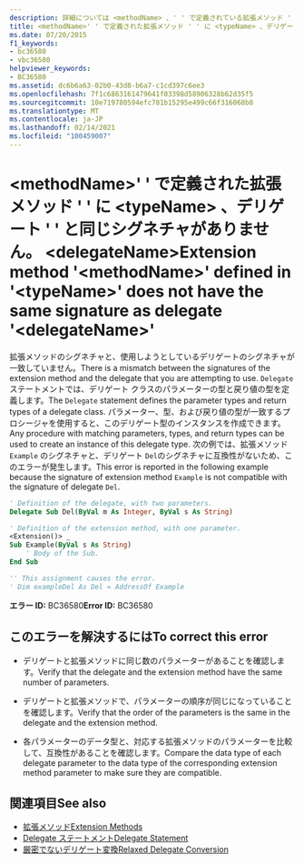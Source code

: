 ```yaml
---
description: 詳細については <methodName> 、' ' で定義されている拡張メソッド ' ' に <typeName> 、デリゲート ' ' と同じシグネチャがありません。 <delegateName>
title: <methodName>' ' で定義された拡張メソッド ' ' に <typeName> 、デリゲート ' ' と同じシグネチャがありません。 <delegateName>
ms.date: 07/20/2015
f1_keywords:
- bc36580
- vbc36580
helpviewer_keywords:
- BC36580
ms.assetid: dc6b6a63-02b0-43d8-b6a7-c1cd397c6ee3
ms.openlocfilehash: 7f1c6863161479641f03398d58906328b62d35f5
ms.sourcegitcommit: 10e719780594efc781b15295e499c66f316068b8
ms.translationtype: MT
ms.contentlocale: ja-JP
ms.lasthandoff: 02/14/2021
ms.locfileid: "100459007"
---
```

# <a name="extension-method-methodname-defined-in-typename-does-not-have-the-same-signature-as-delegate-delegatename"></a><span data-ttu-id="eb311-103">\<methodName>' ' で定義された拡張メソッド ' ' に \<typeName> 、デリゲート ' ' と同じシグネチャがありません。 \<delegateName></span><span class="sxs-lookup"><span data-stu-id="eb311-103">Extension method '\<methodName>' defined in '\<typeName>' does not have the same signature as delegate '\<delegateName>'</span></span>

<span data-ttu-id="eb311-104">拡張メソッドのシグネチャと、使用しようとしているデリゲートのシグネチャが一致していません。</span><span class="sxs-lookup"><span data-stu-id="eb311-104">There is a mismatch between the signatures of the extension method and the delegate that you are attempting to use.</span></span> <span data-ttu-id="eb311-105">`Delegate` ステートメントでは、デリゲート クラスのパラメーターの型と戻り値の型を定義します。</span><span class="sxs-lookup"><span data-stu-id="eb311-105">The `Delegate` statement defines the parameter types and return types of a delegate class.</span></span> <span data-ttu-id="eb311-106">パラメーター、型、および戻り値の型が一致するプロシージャを使用すると、このデリゲート型のインスタンスを作成できます。</span><span class="sxs-lookup"><span data-stu-id="eb311-106">Any procedure with matching parameters, types, and return types can be used to create an instance of this delegate type.</span></span> <span data-ttu-id="eb311-107">次の例では、拡張メソッド `Example` のシグネチャと、デリゲート `Del`のシグネチャに互換性がないため、このエラーが発生します。</span><span class="sxs-lookup"><span data-stu-id="eb311-107">This error is reported in the following example because the signature of extension method `Example` is not compatible with the signature of delegate `Del`.</span></span>  
  
```vb  
' Definition of the delegate, with two parameters.  
Delegate Sub Del(ByVal m As Integer, ByVal s As String)  
```  
  
```vb  
' Definition of the extension method, with one parameter.  
<Extension()> _  
Sub Example(ByVal s As String)  
    ' Body of the Sub.  
End Sub  
```  
  
```vb  
'' This assignment causes the error.  
' Dim exampleDel As Del = AddressOf Example  
```  
  
 <span data-ttu-id="eb311-108">**エラー ID:** BC36580</span><span class="sxs-lookup"><span data-stu-id="eb311-108">**Error ID:** BC36580</span></span>  
  
## <a name="to-correct-this-error"></a><span data-ttu-id="eb311-109">このエラーを解決するには</span><span class="sxs-lookup"><span data-stu-id="eb311-109">To correct this error</span></span>  
  
- <span data-ttu-id="eb311-110">デリゲートと拡張メソッドに同じ数のパラメーターがあることを確認します。</span><span class="sxs-lookup"><span data-stu-id="eb311-110">Verify that the delegate and the extension method have the same number of parameters.</span></span>  
  
- <span data-ttu-id="eb311-111">デリゲートと拡張メソッドで、パラメーターの順序が同じになっていることを確認します。</span><span class="sxs-lookup"><span data-stu-id="eb311-111">Verify that the order of the parameters is the same in the delegate and the extension method.</span></span>  
  
- <span data-ttu-id="eb311-112">各パラメーターのデータ型と、対応する拡張メソッドのパラメーターを比較して、互換性があることを確認します。</span><span class="sxs-lookup"><span data-stu-id="eb311-112">Compare the data type of each delegate parameter to the data type of the corresponding extension method parameter to make sure they are compatible.</span></span>  
  
## <a name="see-also"></a><span data-ttu-id="eb311-113">関連項目</span><span class="sxs-lookup"><span data-stu-id="eb311-113">See also</span></span>

- [<span data-ttu-id="eb311-114">拡張メソッド</span><span class="sxs-lookup"><span data-stu-id="eb311-114">Extension Methods</span></span>](../programming-guide/language-features/procedures/extension-methods.md)
- [<span data-ttu-id="eb311-115">Delegate ステートメント</span><span class="sxs-lookup"><span data-stu-id="eb311-115">Delegate Statement</span></span>](../language-reference/statements/delegate-statement.md)
- [<span data-ttu-id="eb311-116">厳密でないデリゲート変換</span><span class="sxs-lookup"><span data-stu-id="eb311-116">Relaxed Delegate Conversion</span></span>](../programming-guide/language-features/delegates/relaxed-delegate-conversion.md)
